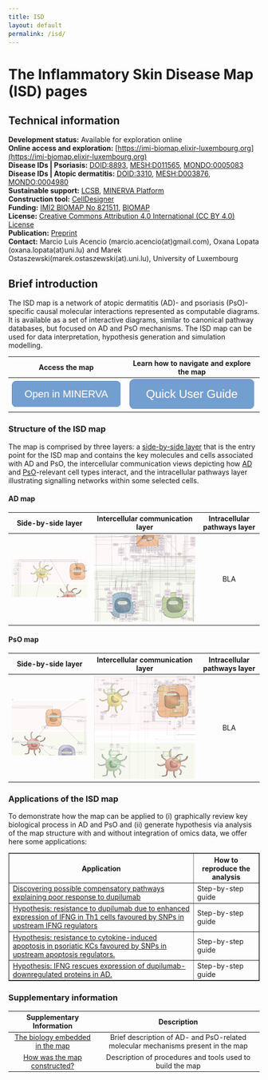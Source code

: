 ```yaml
--- 
title: ISD 
layout: default 
permalink: /isd/
--- 
```


# The Inflammatory Skin Disease Map (ISD) pages  


## Technical information

**Development status:** Available for exploration online  
**Online access and exploration:** [https://imi-biomap.elixir-luxembourg.org](https://imi-biomap.elixir-luxembourg.org)  
**Disease IDs | Psoriasis:** [DOID:8893](https://disease-ontology.org/?id=DOID:8893), [MESH:D011565](https://id.nlm.nih.gov/mesh/D011565.html), [MONDO:0005083](https://www.ebi.ac.uk/ols4/ontologies/mondo/classes/http%253A%252F%252Fpurl.obolibrary.org%252Fobo%252FMONDO_0005083)   
**Disease IDs | Atopic dermatitis:** [DOID:3310](https://disease-ontology.org/?id=DOID:3310), [MESH:D003876](https://www.ncbi.nlm.nih.gov/mesh/D003876), [MONDO:0004980](https://www.ebi.ac.uk/ols4/ontologies/mondo/classes/http%253A%252F%252Fpurl.obolibrary.org%252Fobo%252FMONDO_0004980)  
**Sustainable support:** [LCSB](http://wwwen.uni.lu/lcsb), [MINERVA Platform](https://minerva.pages.uni.lu/)   
**Construction tool:** [CellDesigner](https://www.celldesigner.org/)  
**Funding:** [IMI2 BIOMAP No 821511](https://www.imi.europa.eu/projects-results/project-factsheets/biomap), [BIOMAP](https://biomap-imi.eu/)  
**License:** [Creative Commons Attribution 4.0 International (CC BY 4.0) License](https://creativecommons.org/licenses/by/4.0/)  
**Publication:** [Preprint](https://www.biorxiv.org/content/10.1101/2025.02.28.640747v1])  
**Contact:** Marcio Luis Acencio (marcio.acencio(at)gmail.com), Oxana Lopata (oxana.lopata(at)uni.lu) and Marek Ostaszewski(marek.ostaszewski(at).uni.lu), University of Luxembourg     


## Brief introduction  

The ISD map is a network of atopic dermatitis (AD)- and psoriasis (PsO)-specific causal molecular interactions represented as computable diagrams. It is available as a set of interactive diagrams, similar to canonical pathway databases, but focused on AD and PsO mechanisms. The ISD map can be used for data interpretation, hypothesis generation and simulation modelling. 


| Access the map | Learn how to navigate and explore the map |
| :---: | :---: |
|[![Access and explore the map](/images/projects/openinminerva1.png)](https://imi-biomap.elixir-luxembourg.org/)| [![Access and explore the map](/images/projects/quick1.jpeg)](/isd-guide/)|


### Structure of the ISD map

The map is comprised by three layers: a [side-by-side layer](https://imi-biomap.elixir-luxembourg.org/) that is the entry point for the ISD map and contains the key molecules and cells associated with AD and PsO, the intercellular communication views depicting how [AD](https://imi-biomap.elixir-luxembourg.org/minerva/index.html?id=ADmaps_10-02-2) and [PsO](https://imi-biomap.elixir-luxembourg.org/minerva/index.html?id=PsO_map)-relevant cell types interact, and the intracellular pathways layer illustrating signalling networks within some selected cells.  

#### AD map

| Side-by-side layer | Intercellular communication layer | Intracellular pathways layer |
| :---: | :---: | :---: |
| [![](/images/projects/adtop500.png)](https://imi-biomap.elixir-luxembourg.org/minerva/index.html?id=ISD_entry_level&perfectMatch=true&modelId=400&backgroundId=626&x=3741&y=1170&z=5.334467744964014) | [![](/images/projects/adcell500.png)](https://imi-biomap.elixir-luxembourg.org/minerva/index.html?id=ADmaps_10-02-25&perfectMatch=false&modelId=384&backgroundId=610&x=2973&y=2480.4999999989786&z=4) | BLA |

#### PsO map

| Side-by-side layer | Intercellular communication layer | Intracellular pathways layer |
| :---: | :---: | :---: |
|[![](/images/projects/psotop500.png)](https://imi-biomap.elixir-luxembourg.org/minerva/index.html?id=ISD_entry_level&perfectMatch=true&modelId=400&backgroundId=626&x=1242&y=1135&z=5.334467744964014) | [![](/images/projects/pso_cell_500.png)](https://imi-biomap.elixir-luxembourg.org/minerva/index.html?id=PsomapGlyphs3&perfectMatch=false&modelId=412&backgroundId=660&x=4118&y=7693&z=2.9547257721237843) | BLA |



### Applications of the ISD map

To demonstrate how the map can be applied to (i) graphically review key biological process in AD and PsO and (ii) generate hypothesis via analysis of the map structure with and without integration of omics data, we offer here some applications:

<table border="1">
  <tr>
    <th>Application</th>
    <th>How to reproduce the analysis</th>
  </tr>
  <tr>
    <td><a href="/isd-app-2/#net" target="_blank">Discovering possible compensatory pathways explaining poor response to dupilumab</a></td>
    <td>Step-by-step guide</td>
  </tr>
    <tr>
    <td><a href="/isd-app-2/#genet1" target="_blank">Hypothesis: resistance to dupilumab due to enhanced expression of IFNG in Th1 cells favoured by SNPs in upstream IFNG regulators</a></td>
    <td>Step-by-step guide</td>
  </tr>
 <tr>
    <td><a href="/isd-app-2/#genet2" target="_blank">Hypothesis: resistance to cytokine-induced apoptosis in psoriatic KCs favoured by SNPs in upstream apoptosis regulators.</a></td>
    <td>Step-by-step guide</td>
  </tr>
 <tr>
    <td><a href="/isd-app-2/" target="_blank">Hypothesis: IFNG rescues expression of dupilumab-downregulated proteins in AD.</a></td>
    <td>Step-by-step guide</td>
  </tr>
</table>


### Supplementary information

| Supplementary Information | Description |
| :---: | :---: |
| [The biology embedded in the map](isd_app1.md) | Brief description of AD- and PsO-related molecular mechanisms present in the map |
| [How was the map constructed?](isd_met.md) |  Description of procedures and tools used to build the map |







